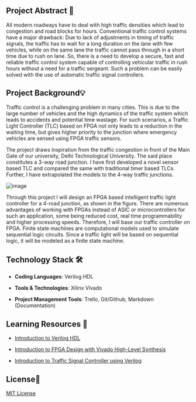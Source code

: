 ## Project Abstract 🙋
All modern roadways have to deal with high traffic densities which lead to congestion and road blocks for hours. Conventional traffic control systems have a major drawback: Due to lack of adjustments in timing of traffic signals, the traffic has to wait for a long duration on the lane with few vehicles, while on the same lane the traffic cannot pass through in a short time due to rush on lane. So, there is a need to develop a secure, fast and reliable traffic control system capable of controlling vehicular traffic in rush hours without a need for a traffic sergeant.
Such a problem can be easily solved with the use of automatic traffic signal controllers.

## Project Background💡
Traffic control is a challenging problem in many cities. This is due to the large number of vehicles and the high dynamics of the traffic system which leads to accidents and potential time wastage. For such scenarios, a Traffic Light Controller (TLC) based on FPGA not only leads to a reduction in the waiting time, but gives higher priority to the junction where emergency vehicles are sensed using FPGA traffic sensors.  

The project draws inspiration from the traffic congestion in front of the Main Gate of our university, Delhi Technological University. The said place constitutes a 3-way road junction. I have first developed a novel sensor based TLC and compared the same with traditional timer based TLCs. Further, I have extrapolated the models to the 4-way traffic junctions.

![image](https://user-images.githubusercontent.com/72864182/120063360-72d96d00-c084-11eb-8217-fd09306ea7e9.png)

Through this project I will design an FPGA based intelligent traffic light controller for a 4-road junction, as shown in the figure. 
There are numerous advantages of working with FPGAs instead of ASIC or microcontrollers for such an application, some being reduced cost, real time programmability and higher processing speeds. Therefore, I will base our traffic controller on FPGA. 
Finite state machines are computational models used to simulate sequential logic circuits. Since a traffic light will be based on sequential logic, it will be modeled as a finite state machine.

## Technology Stack 🛠️
- **Coding Languages**: Verilog HDL

- **Tools & Technologies**: Xilinx Vivado

- **Project Management Tools**: Trello, Git/Github, Markdown (Documentation)

## Learning Resources 🧰

-   [Introduction to Verilog HDL](https://www.tutorialspoint.com/vlsi_design/vlsi_design_verilog_introduction.htm)
    
-   [Introduction to FPGA Design with Vivado High-Level Synthesis](https://www.xilinx.com/support/documentation/sw_manuals/ug998-vivado-intro-fpga-design-hls.pdf)
    
-   [Introduction to Traffic Signal Controller using Verilog](https://vlsicoding.blogspot.com/2013/11/verilog-code-for-traffic-light-control.html)

## License📜

[MIT License](https://github.com/HarshCasper/AllNotes/blob/main/LICENSE)

